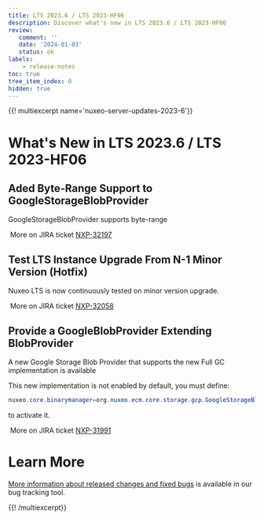 ```yaml
---
title: LTS 2023.6 / LTS 2023-HF06
description: Discover what's new in LTS 2023.6 / LTS 2023-HF06
review:
   comment: ''
   date: '2024-01-03'
   status: ok
labels:
    - release-notes
toc: true
tree_item_index: 0
hidden: true
---
```


{{! multiexcerpt name='nuxeo-server-updates-2023-6'}}
# What's New in LTS 2023.6 / LTS 2023-HF06

## Aded Byte-Range Support to GoogleStorageBlobProvider


GoogleStorageBlobProvider supports byte-range 


<i class="fa fa-long-arrow-right" aria-hidden="true"></i>&nbsp;More on JIRA ticket [NXP-32197](https://jira.nuxeo.com/browse/NXP-32197)

## Test LTS Instance Upgrade From N-1 Minor Version (Hotfix)


Nuxeo LTS is now continuously tested on minor version upgrade.

<i class="fa fa-long-arrow-right" aria-hidden="true"></i>&nbsp;More on JIRA ticket [NXP-32058](https://jira.nuxeo.com/browse/NXP-32058)

## Provide a GoogleBlobProvider Extending BlobProvider


A new Google Storage Blob Provider that supports the new Full GC implementation is available

This new implementation is not enabled by default, you must define:
```Java
nuxeo.core.binarymanager=org.nuxeo.ecm.core.storage.gcp.GoogleStorageBlobProvider
```
to activate it.

<i class="fa fa-long-arrow-right" aria-hidden="true"></i>&nbsp;More on JIRA ticket [NXP-31991](https://jira.nuxeo.com/browse/NXP-31991)


# Learn More

[More information about released changes and fixed bugs](https://jira.nuxeo.com/secure/ReleaseNote.jspa?projectId=10011&version=22648) is available in our bug tracking tool.

{{! /multiexcerpt}}
